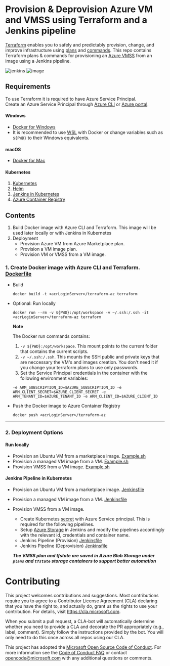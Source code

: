 # Provision & Deprovision Azure VM and VMSS using Terraform and a Jenkins pipeline

[Terraform](https://www.terraform.io/) enables you to safely and predictably provision, change, and improve infrastructure using [plans](https://www.terraform.io/docs/commands/plan.html) and [commands](https://www.terraform.io/docs/commands/index.html). This repo contains Terraform plans & commands for provisioning an [Azure VMSS](https://docs.microsoft.com/en-us/azure/virtual-machine-scale-sets/virtual-machine-scale-sets-overview) from an image using a Jenkins pipeline.

![jenkins](https://user-images.githubusercontent.com/17064840/34257878-57d1f228-e664-11e7-98bd-4a1e63b3860c.png)
![image](https://user-images.githubusercontent.com/17064840/34257086-1293ab1e-e661-11e7-88c5-a23e3b0b1502.png)


## Requirements

To use Terraform it is required to have Azure Service Principal.<br/>
Create an Azure Service Principal through [Azure CLI](https://docs.microsoft.com/en-us/cli/azure/provision-an-azure-service-principal-azure-cli?toc=%2fazure%2fazure-resource-manager%2ftoc.json) or [Azure portal](https://docs.microsoft.com/en-us/azure/azure-resource-manager/resource-group-provision-service-principal-portal).


#### Windows
- [Docker for Windows](https://docs.docker.com/docker-for-windows/)
- It is recommended to use [WSL](https://nickjanetakis.com/blog/setting-up-docker-for-windows-and-wsl-to-work-flawlessly) with Docker or change variables such as `${PWD}` to their Windows equivalents.

#### macOS
- [Docker for Mac](https://docs.docker.com/docker-for-mac/)
   

#### Kubernetes
1. [Kubernetes](https://docs.microsoft.com/en-us/azure/aks/)
2. [Helm](https://www.helm.sh/)
3. [Jenkins in Kubernetes](https://hub.kubeapps.com/charts/stable/jenkins)
4. [Azure Container Registry](https://docs.microsoft.com/en-us/azure/aks/tutorial-kubernetes-prepare-acr)

## Contents

1. Build Docker image with Azure CLI and Terraform. This image will be used later locally or with Jenkins in Kubernetes
2. Deployment
    - Provision Azure VM from Azure Marketplace plan.
    - Provision a VM image plan.
    - Provision VM or VMSS from a VM image.


### 1. Create Docker image with Azure CLI and Terraform. [Dockerfile](/terraform-az/Dockerfile)

- Build
    ```
    docker build -t <acrLoginServer>/terraform-az terraform
    ```

- Optional: Run locally
    ```
    docker run --rm -v ${PWD}:/opt/workspace -v ~/.ssh:/.ssh -it <acrLoginServer>/terraform-az terraform
    ```

    **Note**

    The Docker run commands contains:
    1. `-v ${PWD}:/opt/workspace`. This mount points to the current folder that contains the current scripts.
    2. `-v ~/.ssh:/.ssh`. This mounts the SSH public and private keys that are neccessary the VM's and images creation. You don't need it if you change your terraform plans to use only passwords.
    3. Set the Service Principal credentials in the container with the following environment variables:
    ```
    -e ARM_SUBSCRIPTION_ID=$AZURE_SUBSCRIPTION_ID -e ARM_CLIENT_SECRET=$AZURE_CLIENT_SECRET -e ARM_TENANT_ID=$AZURE_TENANT_ID -e ARM_CLIENT_ID=$AZURE_CLIENT_ID
    ``` 

- Push the Docker image to Azure Container Registry
    ```
    docker push <acrLoginServer>/terraform-az
    ```

<hr/>

### 2. Deployment Options

#### Run locally
 - Provision an Ubuntu VM from a marketplace image. 
[Example.sh](/from-marketplace/example.sh)
 - Provision a managed VM image from a VM.
 [Example.sh](/provision-image/example.sh)
 - Provision VMSS from a VM image. [Example.sh](/from-image/vmss/example.sh)


#### Jenkins Pipeline in Kubernetes
 - Provision an Ubuntu VM from a marketplace image. 
[Jenkinsfile](/jenkins/pipeline/from-marketplace/Jenkinsfile)
 - Provision a managed VM image from a VM.
 [Jenkinsfile](/jenkins/pipeline/create-image/Jenkinsfile)
 - Provision VMSS from a VM image. 
    - Create Kubernetes [secret](/jenkins/pipeline/terraform-az-secret.yaml) with Azure Service principal. This is required for the following pipelines.
    - Setup [Azure Storage](https://docs.microsoft.com/en-us/azure/storage/common/storage-java-jenkins-continuous-integration-solution) in Jenkins and modify the pipelines accordingly with the relevant id, credentials and container name.
    - Jenkins Pipeline (Provision) [Jenkinsfile](/jenkins/pipeline/from-image/vmss/provision/Jenkinsfile)
    - Jenkins Pipeline (Deprovision) [Jenkinsfile](/jenkins/pipeline/from-image/vmss/deprovision/Jenkinsfile)

    ***The VMSS plan and tfstate are saved in Azure Blob Storage under `plans` and `tfstate` storage containers to support better automation***

# Contributing

This project welcomes contributions and suggestions.  Most contributions require you to agree to a
Contributor License Agreement (CLA) declaring that you have the right to, and actually do, grant us
the rights to use your contribution. For details, visit https://cla.microsoft.com.

When you submit a pull request, a CLA-bot will automatically determine whether you need to provide
a CLA and decorate the PR appropriately (e.g., label, comment). Simply follow the instructions
provided by the bot. You will only need to do this once across all repos using our CLA.

This project has adopted the [Microsoft Open Source Code of Conduct](https://opensource.microsoft.com/codeofconduct/).
For more information see the [Code of Conduct FAQ](https://opensource.microsoft.com/codeofconduct/faq/) or
contact [opencode@microsoft.com](mailto:opencode@microsoft.com) with any additional questions or comments.